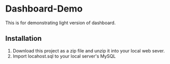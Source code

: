 Dashboard-Demo
==============

This is for demonstrating light version of dashboard.
 
## Installation
 
1. Download this project as a zip file and unzip it into your local web sever.
2. Import locahost.sql to your local server's MySQL